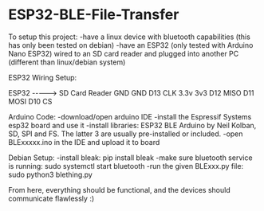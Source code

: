 # ESP32-BLE-File-Transfer

To setup this project:
-have a linux device with bluetooth capabilities (this has only been tested on debian)
-have an ESP32 (only tested with Arduino Nano ESP32) wired to an SD card reader and plugged 
 into another PC (different than linux/debian system)

ESP32 Wiring Setup:

ESP32 -----> SD Card Reader
 GND            GND
 D13            CLK
 3.3v           3v3
 D12            MISO
 D11            MOSI
 D10             CS
 
Arduino Code:
-download/open arduino IDE
-install the Espressif Systems esp32 board and use it
-install libraries: ESP32 BLE Arduino by Neil Kolban, SD, SPI and FS. The latter 3 are usually pre-installed or included.
-open BLExxxxx.ino in the IDE and upload it to board

Debian Setup:
-install bleak: pip install bleak
-make sure bluetooth service is running: sudo systemctl start bluetooth
-run the given BLExxx.py file: sudo python3 blething.py

From here, everything should be functional, and the devices should communicate flawlessly :)

